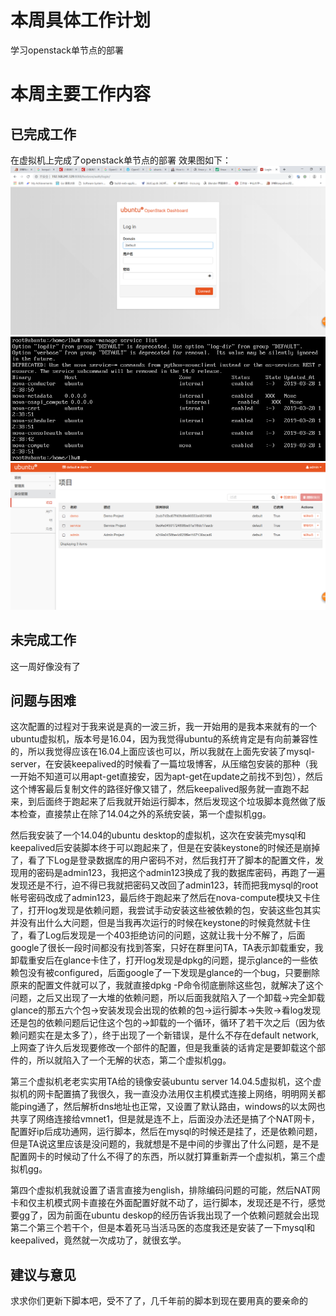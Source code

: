 # 本周具体工作计划
学习openstack单节点的部署
# 本周主要工作内容
## 已完成工作
在虚拟机上完成了openstack单节点的部署
效果图如下：
![](https://raw.githubusercontent.com/2019cloudcomputingpractices/CloudComputingCourse/16340147-%E5%88%98%E6%81%92%E4%BC%9F/task1/image/login.png)
![](https://raw.githubusercontent.com/2019cloudcomputingpractices/CloudComputingCourse/16340147-%E5%88%98%E6%81%92%E4%BC%9F/task1/image/cmd.png)
![](https://raw.githubusercontent.com/2019cloudcomputingpractices/CloudComputingCourse/16340147-%E5%88%98%E6%81%92%E4%BC%9F/task1/image/afterlogin.png)
## 未完成工作
这一周好像没有了
## 问题与困难
这次配置的过程对于我来说是真的一波三折，我一开始用的是我本来就有的一个ubuntu虚拟机，版本号是16.04，因为我觉得ubuntu的系统肯定是有向前兼容性的，所以我觉得应该在16.04上面应该也可以，所以我就在上面先安装了mysql-server，在安装keepalived的时候看了一篇垃圾博客，从压缩包安装的那种（我一开始不知道可以用apt-get直接安，因为apt-get在update之前找不到包），然后这个博客最后复制文件的路径好像又错了，然后keepalived服务就一直跑不起来，到后面终于跑起来了后我就开始运行脚本，然后发现这个垃圾脚本竟然做了版本检查，直接禁止在除了14.04之外的系统安装，第一个虚拟机gg。

然后我安装了一个14.04的ubuntu desktop的虚拟机，这次在安装完mysql和keepalived后安装脚本终于可以跑起来了，但是在安装keystone的时候还是崩掉了，看了下Log是登录数据库的用户密码不对，然后我打开了脚本的配置文件，发现用的密码是admin123，我把这个admin123换成了我的数据库密码，再跑了一遍发现还是不行，迫不得已我就把密码又改回了admin123，转而把我mysql的root帐号密码改成了admin123，最后终于跑起来了然后在nova-compute模块又卡住了，打开log发现是依赖问题，我尝试手动安装这些被依赖的包，安装这些包其实并没有出什么大问题，但是当我再次运行的时候在keystone的时候竟然就卡住了，看了Log后发现是一个403拒绝访问的问题，这就让我十分不解了，后面google了很长一段时间都没有找到答案，只好在群里问TA，TA表示卸载重安，我卸载重安后在glance卡住了，打开log发现是dpkg的问题，提示glance的一些依赖包没有被configured，后面google了一下发现是glance的一个bug，只要删除原来的配置文件就可以了，我就直接dpkg -P命令彻底删除这些包，就解决了这个问题，之后又出现了一大堆的依赖问题，所以后面我就陷入了一个卸载->完全卸载glance的那五六个包->安装发现会出现的依赖的包->运行脚本->失败->看log发现还是包的依赖问题后记住这个包的->卸载的一个循环，循环了若干次之后（因为依赖问题实在是太多了），终于出现了一个新错误，是什么不存在default network,上网查了许久后发现要修改一个部件的配置，但是我重装的话肯定是要卸载这个部件的，所以就陷入了一个无解的状态，第二个虚拟机gg。

第三个虚拟机老老实实用TA给的镜像安装ubuntu server 14.04.5虚拟机，这个虚拟机的网卡配置搞了我很久，我一直没办法用仅主机模式连接上网络，明明网关都能ping通了，然后解析dns地址也正常，又设置了默认路由，windows的以太网也共享了网络连接给vmnet1，但是就是连不上，后面没办法还是搞了个NAT网卡，配置好ip后成功通网，运行脚本，然后在mysql的时候还是挂了，还是依赖问题，但是TA说这里应该是没问题的，我就想是不是中间的步骤出了什么问题，是不是配置网卡的时候动了什么不得了的东西，所以就打算重新弄一个虚拟机，第三个虚拟机gg。

第四个虚拟机我就设置了语言直接为english，排除编码问题的可能，然后NAT网卡和仅主机模式网卡直接在外面配置好就不动了，运行脚本，发现还是不行，感觉要gg了，因为前面在ubuntu deskop的经历告诉我出现了一个依赖问题就会出现第二个第三个若干个，但是本着死马当活马医的态度我还是安装了一下mysql和keepalived，竟然就一次成功了，就很玄学。
## 建议与意见
求求你们更新下脚本吧，受不了了，几千年前的脚本到现在要用真的要亲命的